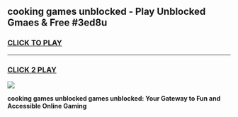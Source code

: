 
## cooking games unblocked - Play Unblocked Gmaes & Free #3ed8u
<h3>
<a href="https://premium.freeplayer.one?title=cooking_games_unblocked&ref=03M">CLICK TO PLAY</a></h3>
<hr>

<h3>
<a href="https://premium.freeplayer.one?title=cooking_games_unblocked&ref=03M">CLICK 2 PLAY</a>
  
</h3>

<a href="https://premium.freeplayer.one?title=cooking_games_unblocked&ref=03M"><img src="https://clearcache.store/games.png"></a>


**cooking games unblocked games unblocked: Your Gateway to Fun and Accessible Online Gaming**
